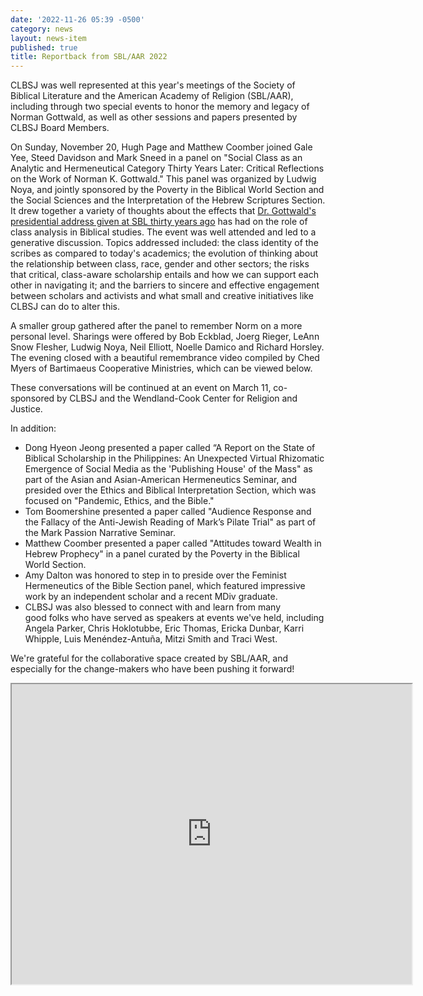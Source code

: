 ```yaml
---
date: '2022-11-26 05:39 -0500'
category: news
layout: news-item
published: true
title: Reportback from SBL/AAR 2022
---
```

CLBSJ was well represented at this year's meetings of the Society of Biblical Literature and the American Academy of Religion (SBL/AAR), including through two special events to honor the memory and legacy of Norman Gottwald, as well as other sessions and papers presented by CLBSJ Board Members.

On Sunday, November 20, Hugh Page and Matthew Coomber joined Gale Yee, Steed Davidson and Mark Sneed in a panel on "Social Class as an Analytic and Hermeneutical Category Thirty Years Later: Critical Reflections on the Work of Norman K. Gottwald." This panel was organized by Ludwig Noya, and jointly sponsored by the Poverty in the Biblical World Section and the Social Sciences and the Interpretation of the Hebrew Scriptures Section. It drew together a variety of thoughts about the effects that [Dr. Gottwald's presidential address given at SBL thirty years ago](https://www.sbl-site.org/assets/pdfs/presidentialaddresses/JBL112_1_1Gottwald1992.pdf) has had on the role of class analysis in Biblical studies. The event was well attended and led to a generative discussion. Topics addressed included: the class identity of the scribes as compared to today's academics; the evolution of thinking about the relationship between class, race, gender and other sectors; the risks that critical, class-aware scholarship entails and how we can support each other in navigating it; and the barriers to sincere and effective engagement between scholars and activists and what small and creative initiatives like CLBSJ can do to alter this.

A smaller group gathered after the panel to remember Norm on a more personal level. Sharings were offered by Bob Eckblad, Joerg Rieger, LeAnn Snow Flesher, Ludwig Noya, Neil Elliott, Noelle Damico and Richard Horsley. The evening closed with a beautiful remembrance video compiled by Ched Myers of Bartimaeus Cooperative Ministries, which can be viewed below.

These conversations will be continued at an event on March 11, co-sponsored by CLBSJ and the Wendland-Cook Center for Religion and Justice.

In addition:
- Dong Hyeon Jeong presented a paper called “A Report on the State of Biblical Scholarship in the Philippines: An Unexpected Virtual Rhizomatic Emergence of Social Media as the 'Publishing House' of the Mass" as part of the Asian and Asian-American Hermeneutics Seminar, and presided over the Ethics and Biblical Interpretation Section, which was focused on "Pandemic, Ethics, and the Bible."
- Tom Boomershine presented a paper called "Audience Response and the Fallacy of the Anti-Jewish Reading of Mark’s Pilate Trial" as part of the Mark Passion Narrative Seminar.
- Matthew Coomber presented a paper called "Attitudes toward Wealth in Hebrew Prophecy" in a panel curated by the Poverty in the Biblical World Section.
- Amy Dalton was honored to step in to preside over the Feminist Hermeneutics of the Bible Section panel, which featured impressive work by an independent scholar and a recent MDiv graduate.
- CLBSJ was also blessed to connect with and learn from many good folks who have served as speakers at events we've held, including Angela Parker, Chris Hoklotubbe, Eric Thomas, Ericka Dunbar, Karri Whipple, Luis Menéndez-Antuña, Mitzi Smith and Traci West.

We're grateful for the collaborative space created by SBL/AAR, and especially for the change-makers who have been pushing it forward!

<iframe src="https://drive.google.com/file/d/15Zuk0FOwZr-CUjIOhNLFCNWhfHvf10aw/preview" width="640" height="480" allow="autoplay"></iframe>
